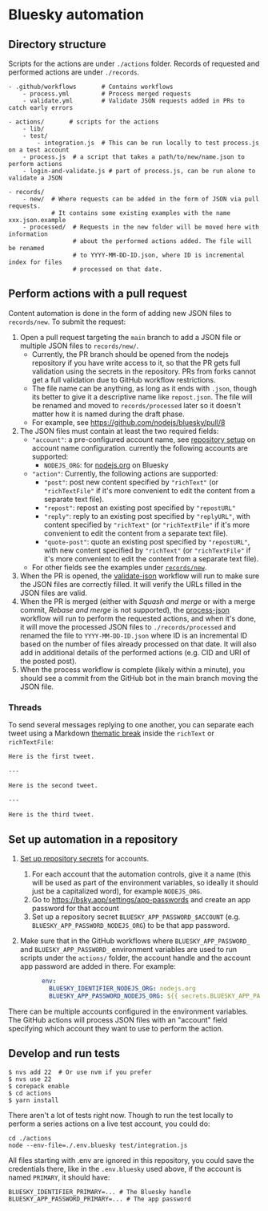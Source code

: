 # Bluesky automation

## Directory structure

Scripts for the actions are under `./actions` folder.
Records of requested and performed actions are under `./records`.

```
- .github/workflows       # Contains workflows
    - process.yml         # Process merged requests
    - validate.yml        # Validate JSON requests added in PRs to catch early errors

- actions/       # scripts for the actions
    - lib/
    - test/
        - integration.js  # This can be run locally to test process.js on a test account
    - process.js  # a script that takes a path/to/new/name.json to perform actions
    - login-and-validate.js # part of process.js, can be run alone to validate a JSON

- records/
    - new/  # Where requests can be added in the form of JSON via pull requests.
            # It contains some existing examples with the name xxx.json.example
    - processed/  # Requests in the new folder will be moved here with information
                  # about the performed actions added. The file will be renamed
                  # to YYYY-MM-DD-ID.json, where ID is incremental index for files
                  # processed on that date.
```

## Perform actions with a pull request

Content automation is done in the form of adding new JSON files to `records/new`. To submit the request:

1. Open a pull request targeting the `main` branch to add a JSON file or multiple JSON files to `records/new/`.
     - Currently, the PR branch should be opened from the nodejs repository if you have write access to it, so that the PR gets full validation using the secrets in the repository. PRs from forks cannot get a full validation due to GitHub workflow restrictions.
     - The file name can be anything, as long as it ends with `.json`, though its better to give it a descriptive name like `repost.json`. The file will be renamed and moved to `records/processed` later so it doesn't matter how it is named during the draft phase.
     - For example, see https://github.com/nodejs/bluesky/pull/8
2. The JSON files must contain at least the two required fields:
   - `"account"`: a pre-configured account name, see [repository setup](#set-up-automation-in-a-repository) on account name configuration.
     currently the following accounts are supported:
       - `NODEJS_ORG`: for [nodejs.org](https://bsky.app/profile/nodejs.org) on Bluesky
   - `"action"`: Currently, the following actions are supported:
     - `"post"`: post new content specified by `"richText"` (or `"richTextFile"` if it's more convenient to edit the content from a separate text file).
     - `"repost"`: repost an existing post specified by `"repostURL"`
     - `"reply"`: reply to an existing post specified by `"replyURL"`, with content specified by `"richText"` (or `"richTextFile"` if it's more convenient to edit the content from a separate text file).
     - `"quote-post"`: quote an existing post specified by `"repostURL"`, with new content specified by `"richText"` (or `"richTextFile"` if it's more convenient to edit the content from a separate text file).
   - For other fields see the examples under [`records/new`](./records/new).
3. When the PR is opened, the [validate-json](./.github/workflows/validate.yml) workflow will run to make sure the JSON files are correctly filled. It will verify the URLs filled in the JSON files are valid.
4. When the PR is merged (either with _Squash and merge_ or with a merge commit, _Rebase and merge_ is not supported), the [process-json](./.github/workflows/process.yml) workflow will run to perform the requested actions, and when it's done, it will move the processed JSON files to `./records/processed` and renamed the file to `YYYY-MM-DD-ID.json` where ID is an incremental ID based on the number of files already processed on that date. It will also add in additional details of the performed actions (e.g. CID and URI of the posted post).
5. When the process workflow is complete (likely within a minute), you should see a commit from the GitHub bot in the main branch moving the JSON file.

### Threads

To send several messages replying to one another, you can separate each tweet
using a Markdown [thematic break][] inside the `richText` or `richTextFile`:

```markdown
Here is the first tweet.

---

Here is the second tweet.

---

Here is the third tweet.
```

## Set up automation in a repository

1. [Set up repository secrets](https://docs.github.com/en/actions/security-for-github-actions/security-guides/using-secrets-in-github-actions#creating-secrets-for-a-repository) for accounts.
    1. For each account that the automation controls, give it a name (this will be used as part of the environment variables, so ideally it should just be a capitalized word), for example `NODEJS_ORG`.
    2. Go to https://bsky.app/settings/app-passwords and create an app password for that account
    3. Set up a repository secret `BLUESKY_APP_PASSWORD_$ACCOUNT` (e.g. `BLUESKY_APP_PASSWORD_NODEJS_ORG`) to be that app password.
2. Make sure that in the GitHub workflows where `BLUESKY_APP_PASSWORD_` and `BLUESKY_APP_PASSWORD_` environment variables are used to run scripts under the `actions/` folder, the account handle and the account app password are added in there. For example:

    ```yaml
          env:
            BLUESKY_IDENTIFIER_NODEJS_ORG: nodejs.org
            BLUESKY_APP_PASSWORD_NODEJS_ORG: ${{ secrets.BLUESKY_APP_PASSWORD_NODEJS_ORG }}
    ```

  There can be multiple accounts configured in the environment variables. The GitHub actions will process JSON files with an "account" field specifying which account they want to use to perform the action.

## Develop and run tests

```console
$ nvs add 22  # Or use nvm if you prefer
$ nvs use 22
$ corepack enable
$ cd actions
$ yarn install
```

There aren't a lot of tests right now. Though to run the test locally to perform a series actions on a live test account, you could do:

```
cd ./actions
node --env-file=./.env.bluesky test/integration.js
```

All files starting with .env are ignored in this repository, you could save the credentials there, like in the `.env.bluesky` used above, if the account is named `PRIMARY`, it should have:

```
BLUESKY_IDENTIFIER_PRIMARY=... # The Bluesky handle
BLUESKY_APP_PASSWORD_PRIMARY=... # The app password
```

[thematic break]: https://spec.commonmark.org/0.31.2/#thematic-breaks
